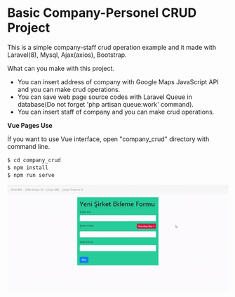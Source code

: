 # Basic Company-Personel CRUD Project 

This is a simple company-staff crud operation example and it made with Laravel(8), Mysql, Ajax(axios), Bootstrap.

What can you make with this project. 
- You can insert address of company with Google Maps JavaScript API and you can make crud operations.
- You can save web page source codes with Laravel Queue in database(Do not forget 'php artisan queue:work' command).
- You can insert staff of company and you can make crud operations.

**Vue Pages Use**

İf you want to use Vue interface, open "company_crud" directory with command line.

```sh
$ cd company_crud
$ npm install 
$ npm run serve
```
![Vue SPA](https://github.com/abdulhakimBursali/company_crud/raw/master/company-crud.gif "Logo Title Text 1")
